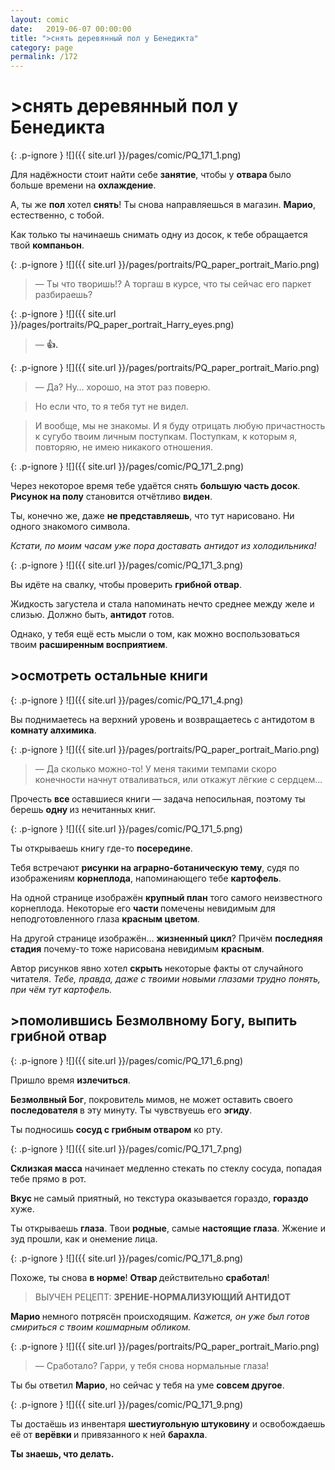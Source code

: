 ```yaml
---
layout: comic
date:   2019-06-07 00:00:00 
title: ">снять деревянный пол у Бенедикта"
category: page
permalink: /172
---
```

# >снять деревянный пол у Бенедикта

{: .p-ignore }
![]({{ site.url }}/pages/comic/PQ_171_1.png)

Для надёжности стоит найти себе <strong>занятие</strong>, чтобы у <strong>отвара </strong>было больше времени на <strong>охлаждение</strong>.

А, ты же <strong>пол </strong>хотел <strong>снять</strong>! Ты снова направляешься в магазин. <strong>Марио</strong>, естественно, с тобой.

Как только ты начинаешь снимать одну из досок, к тебе обращается твой <strong>компаньон</strong>.

{: .p-ignore }
![]({{ site.url }}/pages/portraits/PQ_paper_portrait_Mario.png)

<blockquote>— Ты что творишь!? А торгаш в курсе, что ты сейчас его паркет разбираешь?</blockquote>

{: .p-ignore }
![]({{ site.url }}/pages/portraits/PQ_paper_portrait_Harry_eyes.png)

<blockquote>— <strong>👍.</strong></blockquote>

{: .p-ignore }
![]({{ site.url }}/pages/portraits/PQ_paper_portrait_Mario.png)

<blockquote>— Да? Ну… хорошо, на этот раз поверю.</blockquote>

<blockquote>Но если что, то я тебя тут не видел.</blockquote>

<blockquote>И вообще, мы не знакомы. И я буду отрицать любую причастность к сугубо твоим личным поступкам. Поступкам, к которым я, повторяю, не имею никакого отношения.</blockquote>

{: .p-ignore }
![]({{ site.url }}/pages/comic/PQ_171_2.png)

Через некоторое время тебе удаётся снять <strong>большую часть досок</strong>. <strong>Рисунок на полу</strong> становится отчётливо <strong>виден</strong>.

Ты, конечно же, даже <strong>не представляешь</strong>, что тут нарисовано. Ни одного знакомого символа.

<em>Кстати, по моим часам уже пора доставать антидот из холодильника!</em>

{: .p-ignore }
![]({{ site.url }}/pages/comic/PQ_171_3.png)

Вы идёте на свалку, чтобы проверить <strong>грибной отвар</strong>.

Жидкость загустела и стала напоминать нечто среднее между желе и слизью. Должно быть, <strong>антидот</strong> готов.

Однако, у тебя ещё есть мысли о том, как можно воспользоваться твоим <strong>расширенным восприятием</strong>.

## >осмотреть остальные книги

{: .p-ignore }
![]({{ site.url }}/pages/comic/PQ_171_4.png)

Вы поднимаетесь на верхний уровень и возвращаетесь с антидотом в <strong>комнату алхимика</strong>.

{: .p-ignore }
![]({{ site.url }}/pages/portraits/PQ_paper_portrait_Mario.png)

<blockquote>— Да сколько можно-то! У меня такими темпами скоро конечности начнут отваливаться, или откажут лёгкие с сердцем…</blockquote>

Прочесть <strong>все </strong>оставшиеся книги — задача непосильная, поэтому ты берешь <strong>одну </strong>из нечитанных книг.

{: .p-ignore }
![]({{ site.url }}/pages/comic/PQ_171_5.png)

Ты открываешь книгу где-то <strong>посередине</strong>.

Тебя встречают <strong>рисунки на аграрно-ботаническую тему</strong>, судя по изображениям <strong>корнеплода</strong>, напоминающего тебе <strong>картофель</strong>.

На одной странице изображён <strong>крупный план</strong> того самого неизвестного корнеплода. Некоторые его <strong>части </strong>помечены невидимым для неподготовленного глаза <strong>красным цветом</strong>.

На другой странице изображён… <strong>жизненный цикл</strong>? Причём <strong>последняя стадия</strong> почему-то тоже нарисована невидимым <strong>красным</strong>. 

Автор рисунков явно хотел <strong>скрыть </strong>некоторые факты от случайного читателя. <em>Тебе, правда, даже с твоими новыми глазами трудно понять, при чём тут картофель.</em>

## >помолившись Безмолвному Богу, выпить грибной отвар

{: .p-ignore }
![]({{ site.url }}/pages/comic/PQ_171_6.png)

Пришло время <strong>излечиться</strong>.

<strong>Безмолвный Бог</strong>, покровитель мимов, не может оставить своего <strong>последователя </strong>в эту минуту. Ты чувствуешь его <strong>эгиду</strong>.

Ты подносишь <strong>сосуд с грибным отваром</strong> ко рту.

{: .p-ignore }
![]({{ site.url }}/pages/comic/PQ_171_7.png)

<strong>Склизкая масса</strong> начинает медленно стекать по стеклу сосуда, попадая тебе прямо в рот.

<strong>Вкус </strong>не самый приятный, но текстура оказывается гораздо, <strong>гораздо </strong>хуже.

Ты открываешь <strong>глаза</strong>. Твои <strong>родные</strong>, самые <strong>настоящие глаза</strong>. Жжение и зуд прошли, как и онемение лица.

{: .p-ignore }
![]({{ site.url }}/pages/comic/PQ_171_8.png)

Похоже, ты снова <strong>в норме</strong>! <strong>Отвар </strong>действительно <strong>сработал</strong>!

<blockquote>ВЫУЧЕН РЕЦЕПТ: <strong>ЗРЕНИЕ-НОРМАЛИЗУЮЩИЙ АНТИДОТ</strong></blockquote>

<strong>Марио </strong>немного потрясён происходящим. <em>Кажется, он уже был готов смириться с твоим кошмарным обликом.</em>

{: .p-ignore }
![]({{ site.url }}/pages/portraits/PQ_paper_portrait_Mario.png)

<blockquote>— Сработало? Гарри, у тебя снова нормальные глаза!</blockquote>

Ты бы ответил <strong>Марио</strong>, но сейчас у тебя на уме <strong>совсем другое</strong>.

{: .p-ignore }
![]({{ site.url }}/pages/comic/PQ_171_9.png)

Ты достаёшь из инвентаря <strong>шестиугольную штуковину</strong> и освобождаешь её от <strong>верёвки </strong>и привязанного к ней <strong>барахла</strong>.

<strong>Ты знаешь, что делать.</strong>

